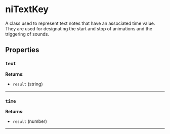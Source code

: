 <!---
	This file is autogenerated. Do not edit this file manually. Your changes will be ignored.
	More information: https://github.com/MWSE/MWSE/tree/master/docs
-->

# niTextKey
<div class="search_terms" style="display: none">nitextkey, textkey</div>

A class used to represent text notes that have an associated time value. They are used for designating the start and stop of animations and the triggering of sounds.

## Properties

### `text`
<div class="search_terms" style="display: none">text</div>



**Returns**:

* `result` (string)

***

### `time`
<div class="search_terms" style="display: none">time</div>



**Returns**:

* `result` (number)

***

